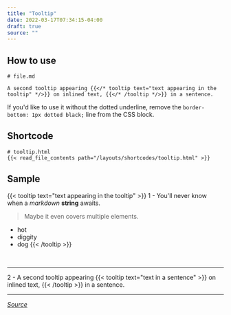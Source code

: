 ```yaml
---
title: "Tooltip"
date: 2022-03-17T07:34:15-04:00
draft: true
source: ""
---
```


## How to use

```
# file.md

A second tooltip appearing {{</* tooltip text="text appearing in the tooltip" */>}} on inlined text, {{</* /tooltip */>}} in a sentence.

```

If you'd like to use it without the dotted underline, remove the `border-bottom: 1px dotted black;` line from the CSS block.


## Shortcode

```
# tooltip.html
{{< read_file_contents path="/layouts/shortcodes/tooltip.html" >}}
```

## Sample

{{< tooltip text="text appearing in the tooltip" >}}
1 - You'll never know when a *markdown* **string** awaits.

> Maybe it even covers multiple elements.

- hot
- diggity
- dog
{{< /tooltip >}}

<br />

---

2 - A second tooltip appearing {{< tooltip text="text in a sentence" >}} on inlined text, {{< /tooltip >}} in a sentence.

---
_[Source](https://www.w3schools.com/howto/howto_css_tooltip.asp)_

